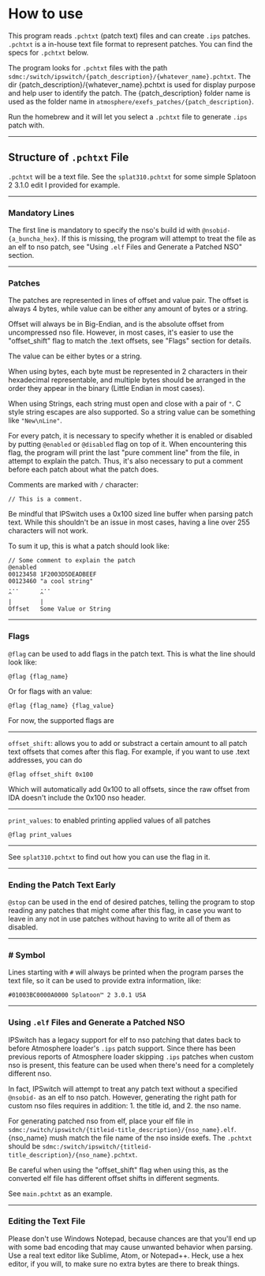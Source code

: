 # How to use

This program reads `.pchtxt` (patch text) files and can create `.ips` patches. `.pchtxt` is a in-house text file format to represent patches. You can find the specs for `.pchtxt` below.

The program looks for `.pchtxt` files with the path `sdmc:/switch/ipswitch/{patch_description}/{whatever_name}.pchtxt`. The dir {patch_description}/{whatever_name}.pchtxt is used for display purpose and help user to identify the patch. The {patch_description} folder name is used as the folder name in `atmosphere/exefs_patches/{patch_description}`.

Run the homebrew and it will let you select a `.pchtxt` file to generate `.ips` patch with.

---
## Structure of `.pchtxt` File
`.pchtxt` will be a text file. See the `splat310.pchtxt` for some simple Splatoon 2 3.1.0 edit I provided for example.

---
### Mandatory Lines
The first line is mandatory to specify the nso's build id with `@nsobid-{a_buncha_hex}`. If this is missing, the program will attempt to treat the file as an elf to nso patch, see "Using `.elf` Files and Generate a Patched NSO" section.

---
### Patches
The patches are represented in lines of offset and value pair. The offset is always 4 bytes, while value can be either any amount of bytes or a string.

Offset will always be in Big-Endian, and is the absolute offset from uncompressed nso file. However, in most cases, it's easier to use the "offset_shift" flag to match the .text offsets, see "Flags" section for details.

The value can be either bytes or a string.

When using bytes, each byte must be represented in 2 characters in their hexadecimal representable, and multiple bytes should be arranged in the order they appear in the binary (Little Endian in most cases). 

When using Strings, each string must open and close with a pair of `"`. C style string escapes are also supported. So a string value can be something like `"New\nLine"`.

For every patch, it is necessary to specify whether it is enabled or disabled by putting `@enabled` or `@disabled` flag on top of it. When encountering this flag, the program will print the last "pure comment line" from the file, in attempt to explain the patch. Thus, it's also necessary to put a comment before each patch about what the patch does.

Comments are marked with `/` character:

```// This is a comment.```

Be mindful that IPSwitch uses a 0x100 sized line buffer when parsing patch text. While this shouldn't be an issue in most cases, having a line over 255 characters will not work.

To sum it up, this is what a patch should look like:

```
// Some comment to explain the patch
@enabled
00123458 1F2003D5DEADBEEF
00123460 "a cool string"
...      ...
^        ^
|        |
Offset   Some Value or String
```

---
### Flags
`@flag` can be used to add flags in the patch text. This is what the line should look like:

`@flag {flag_name}` 

Or for flags with an value:

`@flag {flag_name} {flag_value}`

For now, the supported flags are

---
`offset_shift`: allows you to add or substract a certain amount to all patch text offsets that comes after this flag. For example, if you want to use .text addresses, you can do

```@flag offset_shift 0x100```

Which will automatically add 0x100 to all offsets, since the raw offset from IDA doesn't include the 0x100 nso header.

---
`print_values`: to enabled printing applied values of all patches

```@flag print_values```

---
See `splat310.pchtxt` to find out how you can use the flag in it.

---
### Ending the Patch Text Early
`@stop` can be used in the end of desired patches, telling the program to stop reading any patches that might come after this flag, in case you want to leave in any not in use patches without having to write all of them as disabled.

---
### # Symbol
Lines starting with `#` will always be printed when the program parses the text file, so it can be used to provide extra information, like:

```#01003BC0000A0000 Splatoon™ 2 3.0.1 USA```

---
### Using `.elf` Files and Generate a Patched NSO
IPSwitch has a legacy support for elf to nso patching that dates back to before Atmosphere loader's `.ips` patch support. Since there has been previous reports of Atmosphere loader skipping `.ips` patches when custom nso is present, this feature can be used when there's need for a completely different nso.

In fact, IPSwitch will attempt to treat any patch text without a specified `@nsobid-` as an elf to nso patch. However, generating the right path for custom nso files requires in addition: 1. the title id, and 2. the nso name.

For generating patched nso from elf, place your elf file in `sdmc:/switch/ipswitch/{titleid-title_description}/{nso_name}.elf`. {nso_name} mush match the file name of the nso inside exefs. The `.pchtxt` should be `sdmc:/switch/ipswitch/{titleid-title_description}/{nso_name}.pchtxt`.

Be careful when using the "offset_shift" flag when using this, as the converted elf file has different offset shifts in different segments.

See `main.pchtxt` as an example.

---
### Editing the Text File
Please don't use Windows Notepad, because chances are that you'll end up with some bad encoding that may cause unwanted behavior when parsing. Use a real text editor like Sublime, Atom, or Notepad++. Heck, use a hex editor, if you will, to make sure no extra bytes are there to break things.
